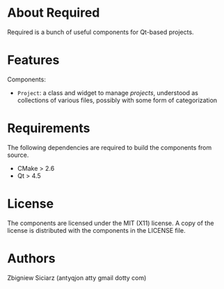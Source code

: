 About Required
==============

Required is a bunch of useful components for Qt-based projects.


Features
========

Components:

 * `Project`: a class and widget to manage *projects*, understood as collections
   of various files, possibly with some form of categorization


Requirements
============

The following dependencies are required to build the components from source.

 * CMake > 2.6
 * Qt > 4.5


License
=======

The components are licensed under the MIT (X11) license. A copy of the license
is distributed with the components in the LICENSE file.


Authors
=======

Zbigniew Siciarz (antyqjon atty gmail dotty com)
